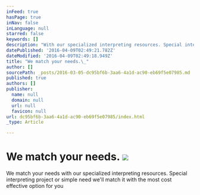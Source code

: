 ```yaml
---
inFeed: true
hasPage: true
inNav: false
inLanguage: null
starred: false
keywords: []
description: "With our specialized interpreting resources. Special interpreting project or \n\nsimple need we’ll match it with the most cost effective option for you"
datePublished: '2016-04-09T02:49:21.782Z'
dateModified: '2016-04-09T02:49:18.949Z'
title: "We match your needs.\_"
author: []
sourcePath: _posts/2016-03-05-dc95bf6b-3aa6-4a1d-ac90-eb69f5e07985.md
published: true
authors: []
publisher:
  name: null
  domain: null
  url: null
  favicon: null
url: dc95bf6b-3aa6-4a1d-ac90-eb69f5e07985/index.html
_type: Article

---
```

# We match your needs. ![](https://the-grid-user-content.s3-us-west-2.amazonaws.com/18d28e2a-fde5-4a64-9d30-c9878ceffda8.jpg)

We match your needs with our specialized interpreting
resources. Special interpreting project or simple need we'll match it with the
most cost effective option for you